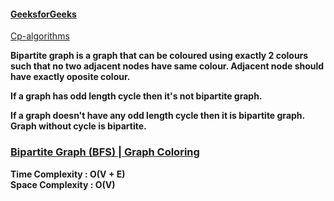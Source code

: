 #### [GeeksforGeeks](https://www.geeksforgeeks.org/bipartite-graph/)   
[Cp-algorithms](https://cp-algorithms.com/graph/bipartite-check.html)   

**Bipartite graph is a graph that can be coloured using exactly 2 colours such that no two adjacent nodes have same colour. Adjacent node should have exactly oposite colour.**   

**If a graph has odd length cycle then it's not bipartite graph.**   

**If a graph doesn't have any odd length cycle then it is bipartite graph. Graph without cycle is bipartite.**  

### [Bipartite Graph (BFS) | Graph Coloring](https://www.youtube.com/watch?v=nbgaEu-pvkU&list=PLgUwDviBIf0rGEWe64KWas0Nryn7SCRWw&index=10&t=656s)   
**Time Complexity : O(V + E)**   
**Space Complexity : O(V)**   
